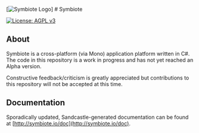 [![Symbiote Logo](http://symbiote.io/images/symbiote.png)] # Symbiote

[![License: AGPL v3](https://img.shields.io/badge/License-AGPL%20v3-blue.svg)](https://github.com/jpdillingham/Symbiote/blob/master/LICENSE)

## About

Symbiote is a cross-platform (via Mono) application platform written in C#.  The code in this repository is a work in progress and has not yet reached an Alpha version.

Constructive feedback/criticism is greatly appreciated but contributions to this repository will not be accepted at this time.  

## Documentation

Sporadically updated, Sandcastle-generated documentation can be found at [http://symbiote.io/doc](http://symbiote.io/doc).

